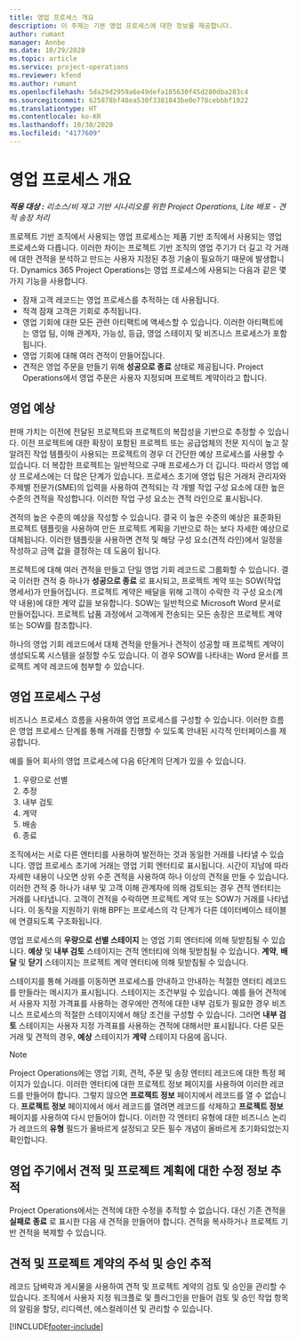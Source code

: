 ```yaml
---
title: 영업 프로세스 개요
description: 이 주제는 기본 영업 프로세스에 대한 정보를 제공합니다.
author: rumant
manager: Annbe
ms.date: 10/29/2020
ms.topic: article
ms.service: project-operations
ms.reviewer: kfend
ms.author: rumant
ms.openlocfilehash: 5da29d2959a6e49defa185630f45d280dba283c4
ms.sourcegitcommit: 625878bf48ea530f3381843be0e778cebbbf1922
ms.translationtype: HT
ms.contentlocale: ko-KR
ms.lasthandoff: 10/30/2020
ms.locfileid: "4177609"
---
```

# <a name="sales-process-overview"></a>영업 프로세스 개요

_**적용 대상 :** 리소스/비 재고 기반 시나리오를 위한 Project Operations, Lite 배포 - 견적 송장 처리_

프로젝트 기반 조직에서 사용되는 영업 프로세스는 제품 기반 조직에서 사용되는 영업 프로세스와 다릅니다. 이러한 차이는 프로젝트 기반 조직의 영업 주기가 더 길고 각 거래에 대한 견적을 분석하고 만드는 사용자 지정된 추정 기술이 필요하기 때문에 발생합니다. Dynamics 365 Project Operations는 영업 프로세스에 사용되는 다음과 같은 몇 가지 기능을 사용합니다.

- 잠재 고객 레코드는 영업 프로세스를 추적하는 데 사용됩니다.
- 적격 잠재 고객은 기회로 추적됩니다.
- 영업 기회에 대한 모든 관련 아티팩트에 액세스할 수 있습니다. 이러한 아티팩트에는 영업 팀, 이해 관계자, 가능성, 등급, 영업 스테이지 및 비즈니스 프로세스가 포함됩니다.
- 영업 기회에 대해 여러 견적이 만들어집니다.
- 견적은 영업 주문을 만들기 위해 **성공으로 종료** 상태로 제공됩니다. Project Operations에서 영업 주문은 사용자 지정되며 프로젝트 계약이라고 합니다.

## <a name="estimate-a-sale"></a>영업 예상
판매 가치는 이전에 전달된 프로젝트와 프로젝트의 복잡성을 기반으로 추정할 수 있습니다. 이전 프로젝트에 대한 확장이 포함된 프로젝트 또는 공급업체의 전문 지식이 높고 잘 알려진 작업 템플릿이 사용되는 프로젝트의 경우 더 간단한 예상 프로세스를 사용할 수 있습니다. 더 복잡한 프로젝트는 일반적으로 구매 프로세스가 더 깁니다. 따라서 영업 예상 프로세스에는 더 많은 단계가 있습니다. 프로세스 초기에 영업 팀은 거래처 관리자와 주제별 전문가(SME)의 입력을 사용하여 견적되는 각 개별 작업 구성 요소에 대한 높은 수준의 견적을 작성합니다. 이러한 작업 구성 요소는 견적 라인으로 표시됩니다. 

견적의 높은 수준의 예상을 작성할 수 있습니다. 결국 이 높은 수준의 예상은 표준화된 프로젝트 템플릿을 사용하여 만든 프로젝트 계획을 기반으로 하는 보다 자세한 예상으로 대체됩니다. 이러한 템플릿을 사용하면 견적 및 해당 구성 요소(견적 라인)에서 일정을 작성하고 금액 값을 결정하는 데 도움이 됩니다. 

프로젝트에 대해 여러 견적을 만들고 단일 영업 기회 레코드로 그룹화할 수 있습니다. 결국 이러한 견적 중 하나가 **성공으로 종료** 로 표시되고, 프로젝트 계약 또는 SOW(작업 명세서)가 만들어집니다. 프로젝트 계약은 배달을 위해 고객이 수락한 각 구성 요소(계약 내용)에 대한 계약 값을 보유합니다. SOW는 일반적으로 Microsoft Word 문서로 만들어집니다. 프로젝트 납품 과정에서 고객에게 전송되는 모든 송장은 프로젝트 계약 또는 SOW를 참조합니다.

하나의 영업 기회 레코드에서 대체 견적을 만들거나 견적이 성공할 때 프로젝트 계약이 생성되도록 시스템을 설정할 수도 있습니다. 이 경우 SOW를 나타내는 Word 문서를 프로젝트 계약 레코드에 첨부할 수 있습니다.

## <a name="configure-the-sales-process"></a>영업 프로세스 구성
비즈니스 프로세스 흐름을 사용하여 영업 프로세스를 구성할 수 있습니다. 이러한 흐름은 영업 프로세스 단계를 통해 거래를 진행할 수 있도록 안내된 시각적 인터페이스를 제공합니다.

예를 들어 회사의 영업 프로세스에 다음 6단계의 단계가 있을 수 있습니다.

1. 우량으로 선별
2. 추정
3. 내부 검토
4. 계약
5. 배송
6. 종료
 
조직에서는 서로 다른 엔터티를 사용하여 발전하는 것과 동일한 거래를 나타낼 수 있습니다. 영업 프로세스 초기에 거래는 영업 기회 엔터티로 표시됩니다. 시간이 지남에 따라 자세한 내용이 나오면 상위 수준 견적을 사용하여 하나 이상의 견적을 만들 수 있습니다. 이러한 견적 중 하나가 내부 및 고객 이해 관계자에 의해 검토되는 경우 견적 엔터티는 거래를 나타냅니다. 고객이 견적을 수락하면 프로젝트 계약 또는 SOW가 거래를 나타냅니다. 이 동작을 지원하기 위해 BPF는 프로세스의 각 단계가 다른 데이터베이스 테이블에 연결되도록 구조화됩니다.

영업 프로세스의 **우량으로 선별 스테이지** 는 영업 기회 엔터티에 의해 뒷받침될 수 있습니다. **예상** 및 **내부 검토** 스테이지는 견적 엔터티에 의해 뒷받침될 수 있습니다. **계약**, **배달** 및 **닫기** 스테이지는 프로젝트 계약 엔터티에 의해 뒷받침될 수 있습니다.

스테이지를 통해 거래를 이동하면 프로세스를 안내하고 안내하는 적절한 엔터티 레코드를 만들라는 메시지가 표시됩니다. 스테이지는 조건부일 수 있습니다. 예를 들어 견적에서 사용자 지정 가격표를 사용하는 경우에만 견적에 대한 내부 검토가 필요한 경우 비즈니스 프로세스의 적절한 스테이지에서 해당 조건을 구성할 수 있습니다. 그러면 **내부 검토** 스테이지는 사용자 지정 가격표를 사용하는 견적에 대해서만 표시됩니다. 다른 모든 거래 및 견적의 경우, **예상** 스테이지가 **계약** 스테이지 다음에 옵니다.

> [!NOTE]
> Project Operations에는 영업 기회, 견적, 주문 및 송장 엔터티 레코드에 대한 특정 페이지가 있습니다. 이러한 엔터티에 대한 프로젝트 정보 페이지를 사용하여 이러한 레코드를 만들어야 합니다. 그렇지 않으면 **프로젝트 정보** 페이지에서 레코드를 열 수 없습니다. **프로젝트 정보** 페이지에서 에서 레코드를 열려면 레코드를 삭제하고 **프로젝트 정보** 페이지를 사용하여 다시 만들어야 합니다. 이러한 각 엔터티 유형에 대한 비즈니스 논리가 레코드의 **유형** 필드가 올바르게 설정되고 모든 필수 개념이 올바르게 초기화되었는지 확인합니다.


## <a name="track-revisions-to-quotes-and-project-plans-in-the-sales-cycle"></a>영업 주기에서 견적 및 프로젝트 계획에 대한 수정 정보 추적
Project Operations에서는 견적에 대한 수정을 추적할 수 없습니다. 대신 기존 견적을 **실패로 종료** 로 표시한 다음 새 견적을 만들어야 합니다. 견적을 복사하거나 프로젝트 기반 견적을 복제할 수 있습니다.

## <a name="track-comments-and-approvals-of-quotes-and-project-contracts"></a>견적 및 프로젝트 계약의 주석 및 승인 추적
레코드 담벼락과 게시물을 사용하여 견적 및 프로젝트 계약의 검토 및 승인을 관리할 수 있습니다. 조직에서 사용자 지정 워크플로 및 플러그인을 만들어 검토 및 승인 작업 항목의 알림을 할당, 리디렉션, 에스컬레이션 및 관리할 수 있습니다.


[!INCLUDE[footer-include](../includes/footer-banner.md)]